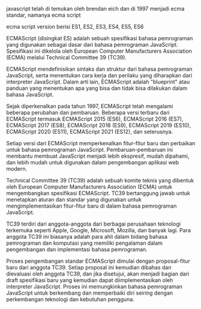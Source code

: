 javascript telah di temukan oleh brendan eich dan di 1997 menjadi ecma standar,
namanya ecma script

ecma script version berisi ES1, ES2, ES3, ES4, ES5, ES6


ECMAScript (disingkat ES) adalah sebuah spesifikasi bahasa pemrograman yang digunakan sebagai dasar dari bahasa pemrograman JavaScript. Spesifikasi ini dikelola oleh European Computer Manufacturers Association (ECMA) melalui Technical Committee 39 (TC39).

ECMAScript mendefinisikan sintaks dan struktur dari bahasa pemrograman JavaScript, serta menentukan cara kerja dan perilaku yang diharapkan dari interpreter JavaScript. Dalam arti lain, ECMAScript adalah "blueprint" atau panduan yang menentukan apa yang bisa dan tidak bisa dilakukan dalam bahasa JavaScript.

Sejak diperkenalkan pada tahun 1997, ECMAScript telah mengalami beberapa perubahan dan pembaruan. Beberapa versi terbaru dari ECMAScript termasuk ECMAScript 2015 (ES6), ECMAScript 2016 (ES7), ECMAScript 2017 (ES8), ECMAScript 2018 (ES9), ECMAScript 2019 (ES10), ECMAScript 2020 (ES11), ECMAScript 2021 (ES12), dan seterusnya.

Setiap versi dari ECMAScript memperkenalkan fitur-fitur baru dan perbaikan untuk bahasa pemrograman JavaScript. Pembaruan-pembaruan ini membantu membuat JavaScript menjadi lebih ekspresif, mudah dipahami, dan lebih mudah untuk digunakan dalam pengembangan aplikasi web modern.




Technical Committee 39 (TC39) adalah sebuah komite teknis yang dibentuk oleh European Computer Manufacturers Association (ECMA) untuk mengembangkan spesifikasi ECMAScript. TC39 bertanggung jawab untuk menetapkan aturan dan standar yang digunakan untuk mengimplementasikan fitur-fitur baru di dalam bahasa pemrograman JavaScript.

TC39 terdiri dari anggota-anggota dari berbagai perusahaan teknologi terkemuka seperti Apple, Google, Microsoft, Mozilla, dan banyak lagi. Para anggota TC39 ini biasanya adalah para ahli dalam bidang bahasa pemrograman dan komputasi yang memiliki pengalaman dalam pengembangan dan implementasi bahasa pemrograman.

Proses pengembangan standar ECMAScript dimulai dengan proposal-fitur baru dari anggota TC39. Setiap proposal ini kemudian dibahas dan dievaluasi oleh anggota TC39, dan jika disetujui, akan menjadi bagian dari draft spesifikasi baru yang kemudian dapat diimplementasikan oleh interpreter JavaScript. Proses ini memungkinkan bahasa pemrograman JavaScript untuk berkembang dan memperbaiki diri seiring dengan perkembangan teknologi dan kebutuhan pengguna.